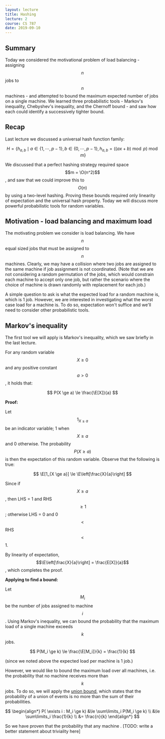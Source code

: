 ```yaml
---
layout: lecture
title: Hashing
lecture: 2
course: CS 787
date: 2019-09-10
---
```

## Summary

Today we considered the motivational problem of load balancing - assigning $$n$$
jobs to $$n$$ machines - and attempted to bound the maximum expected number of
jobs on a single machine. We learned three probabilistic tools - Markov's
inequality, Chebyshev's inequality, and the Chernoff bound - and saw how each
could identify a successively tighter bound.

$$
%% Latex helpers
\newcommand{\norm}[1]{\left\lVert{#1}\right\rVert}
\newcommand{\card}[1]{\left\vert{#1}\right\vert}
\newcommand{\R}{\mathbb{R}}
\newcommand{\L}{\mathcal{L}}
\newcommand{\O}{\mathcal{O}}
\newcommand{\E}{\mathrm{E}}
\newcommand{\Var}{\mathrm{Var}}
\newcommand{\Cov}{\mathrm{Cov}}
\newcommand{\Col}{\mathrm{Col}}
\newcommand{\bigdot}{\boldsymbol{\cdot}}
$$


## Recap
Last lecture we discussed a universal hash function family:

$$
H = \{h_{a, b} \mid a \in \{1, \cdots, p - 1\}, b \in \{0, \cdots, p - 1\}, h_{a, b} = ((ax+b) \bmod p) \bmod m \}
$$

We discussed that a perfect hashing strategy required space $$m = \O(n^2)$$, and
saw that we could improve this to $$O(n)$$ by using a two-level hashing. Proving
these bounds required only linearity of expectation and the universal hash
property. Today we will discuss more powerful probabilistic tools for random
variables.

## Motivation - load balancing and maximum load
The motivating problem we consider is load balancing. We have $$n$$ equal sized
jobs that must be assigned to $$n$$ machines. Clearly, we may have a collision
where two jobs are assigned to the same machine if job assignment is not
coordinated. (Note that we are not considering a random permutation of the
jobs, which would constrain each machine to accept only one job, but rather the
scenario where the choice of machine is drawn randomly with replacement for
each job.)

A simple question to ask is what the expected load for a random machine is,
which is 1 job. However, we are interested in investigating what the worst case
load for a machine is. To do so, expectation won't suffice and we'll need to
consider other probabilistic tools.

## Markov's inequality

The first tool we will apply is Markov's inequality, which we saw briefly in
the last lecture.

For any random variable $$X \ge 0$$ and any positive constant $$a > 0$$, it holds that:

$$
P(X \ge a) \le \frac{\E[X]}{a}
$$

**Proof:**

Let $$1_{X \ge a}$$ be an indicator variable; 1 when $$X \ge a$$ and 0
otherwise. The probability $$P(X \ge a)$$ is then the expectation of this
random variable. Observe that the following is true:

$$
\E[1_{X \ge a}] \le \E\left[\frac{X}{a}\right]
$$

Since if $$X \ge a$$, then LHS = 1 and RHS $$\ge 1$$; otherwise LHS = 0 and 0
$$<$$ RHS $$<$$ 1. 

By linearity of expectation, $$\E\left[\frac{X}{a}\right] = \frac{E[X]}{a}$$,
which completes the proof.

**Applying to find a bound:**

Let $$M_i$$ be the number of jobs assigned to machine $$i$$. Using Markov's
inequality, we can bound the probability that the maximum load of a single
machine exceeds $$k$$ jobs.

$$
P(M_i \ge k) \le \frac{\E[M_i]}{k} = \frac{1}{k}
$$

(since we noted above the expected load per machine is 1 job.)

However, we would like to bound the maximum load over all machines, i.e. the
probability that no machine receives more than $$k$$ jobs. To do so, we will
apply the [union bound](https://en.wikipedia.org/wiki/Boole%27s_inequality),
which states that the probability of a union of events is no more than the sum
of their probabilities.

$$
\begin{align*}
P( \exists i : M_i \ge k) &\le \sum\limits_i P(M_i \ge k) \\
 &\le \sum\limits_i \frac{1}{k} \\
 &= \frac{n}{k}
\end{align*}
$$

So we have proven that the probability that any machine . [TODO: write a better statement about triviality here]
